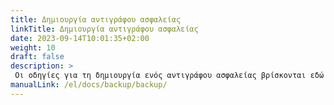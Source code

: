 ```yaml
---
title: Δημιουργία αντιγράφου ασφαλείας
linkTitle: Δημιουργία αντιγράφου ασφαλείας
date: 2023-09-14T10:01:35+02:00
weight: 10
draft: false
description: >
 Οι οδηγίες για τη δημιουργία ενός αντιγράφου ασφαλείας βρίσκονται εδώ
manualLink: /el/docs/backup/backup/
---
```

<script>
  window.location.href = "/el/docs/backup/backup/";
</script>
